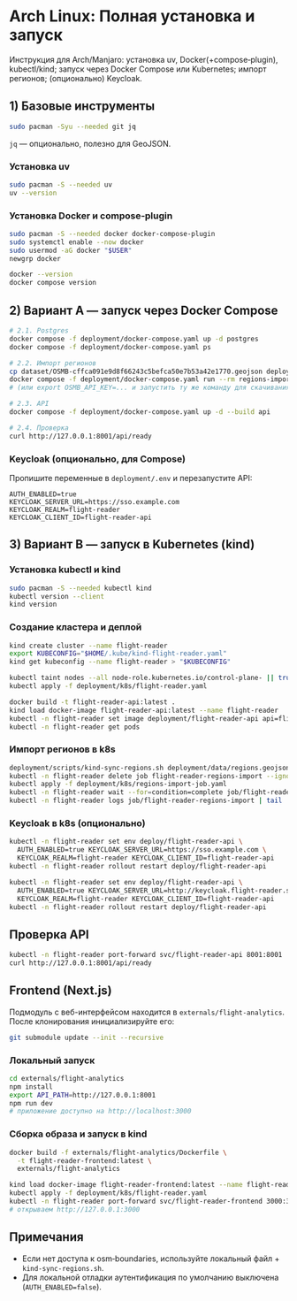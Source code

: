 # Arch Linux: Полная установка и запуск

Инструкция для Arch/Manjaro: установка uv, Docker(+compose‑plugin), kubectl/kind; запуск через Docker Compose или Kubernetes; импорт регионов; (опционально) Keycloak.

## 1) Базовые инструменты

```bash
sudo pacman -Syu --needed git jq
```

`jq` — опционально, полезно для GeoJSON.

### Установка uv

```bash
sudo pacman -S --needed uv
uv --version
```

### Установка Docker и compose‑plugin

```bash
sudo pacman -S --needed docker docker-compose-plugin
sudo systemctl enable --now docker
sudo usermod -aG docker "$USER"
newgrp docker

docker --version
docker compose version
```

## 2) Вариант A — запуск через Docker Compose

```bash
# 2.1. Postgres
docker compose -f deployment/docker-compose.yaml up -d postgres
docker compose -f deployment/docker-compose.yaml ps

# 2.2. Импорт регионов
cp dataset/OSMB-cffca091e9d8f66243c5befca50e7b53a42e1770.geojson deployment/data/regions.geojson
docker compose -f deployment/docker-compose.yaml run --rm regions-import
# (или export OSMB_API_KEY=... и запустить ту же команду для скачивания)

# 2.3. API
docker compose -f deployment/docker-compose.yaml up -d --build api

# 2.4. Проверка
curl http://127.0.0.1:8001/api/ready
```

### Keycloak (опционально, для Compose)

Пропишите переменные в `deployment/.env` и перезапустите API:

```env
AUTH_ENABLED=true
KEYCLOAK_SERVER_URL=https://sso.example.com
KEYCLOAK_REALM=flight-reader
KEYCLOAK_CLIENT_ID=flight-reader-api
```

## 3) Вариант B — запуск в Kubernetes (kind)

### Установка kubectl и kind

```bash
sudo pacman -S --needed kubectl kind
kubectl version --client
kind version
```

### Создание кластера и деплой

```bash
kind create cluster --name flight-reader
export KUBECONFIG="$HOME/.kube/kind-flight-reader.yaml"
kind get kubeconfig --name flight-reader > "$KUBECONFIG"

kubectl taint nodes --all node-role.kubernetes.io/control-plane- || true
kubectl apply -f deployment/k8s/flight-reader.yaml

docker build -t flight-reader-api:latest .
kind load docker-image flight-reader-api:latest --name flight-reader
kubectl -n flight-reader set image deployment/flight-reader-api api=flight-reader-api:latest
kubectl -n flight-reader get pods
```

### Импорт регионов в k8s

```bash
deployment/scripts/kind-sync-regions.sh deployment/data/regions.geojson
kubectl -n flight-reader delete job flight-reader-regions-import --ignore-not-found
kubectl apply -f deployment/k8s/regions-import-job.yaml
kubectl -n flight-reader wait --for=condition=complete job/flight-reader-regions-import --timeout=10m
kubectl -n flight-reader logs job/flight-reader-regions-import | tail
```

### Keycloak в k8s (опционально)

```bash
kubectl -n flight-reader set env deploy/flight-reader-api \
  AUTH_ENABLED=true KEYCLOAK_SERVER_URL=https://sso.example.com \
  KEYCLOAK_REALM=flight-reader KEYCLOAK_CLIENT_ID=flight-reader-api
kubectl -n flight-reader rollout restart deploy/flight-reader-api
```

```bash
kubectl -n flight-reader set env deploy/flight-reader-api \
  AUTH_ENABLED=true KEYCLOAK_SERVER_URL=http://keycloak.flight-reader.svc.cluster.local:8080 \
  KEYCLOAK_REALM=flight-reader KEYCLOAK_CLIENT_ID=flight-reader-api
kubectl -n flight-reader rollout restart deploy/flight-reader-api
```

## Проверка API

```bash
kubectl -n flight-reader port-forward svc/flight-reader-api 8001:8001
curl http://127.0.0.1:8001/api/ready
```

## Frontend (Next.js)

Подмодуль с веб-интерфейсом находится в `externals/flight-analytics`. После клонирования
инициализируйте его:

```bash
git submodule update --init --recursive
```

### Локальный запуск

```bash
cd externals/flight-analytics
npm install
export API_PATH=http://127.0.0.1:8001
npm run dev
# приложение доступно на http://localhost:3000
```

### Сборка образа и запуск в kind

```bash
docker build -f externals/flight-analytics/Dockerfile \
  -t flight-reader-frontend:latest \
  externals/flight-analytics

kind load docker-image flight-reader-frontend:latest --name flight-reader
kubectl apply -f deployment/k8s/flight-reader.yaml
kubectl -n flight-reader port-forward svc/flight-reader-frontend 3000:3000
# открываем http://127.0.0.1:3000
```

## Примечания
- Если нет доступа к osm‑boundaries, используйте локальный файл + `kind-sync-regions.sh`.
- Для локальной отладки аутентификация по умолчанию выключена (`AUTH_ENABLED=false`).
